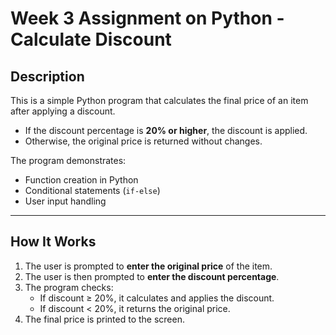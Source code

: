 # Week 3 Assignment on Python - Calculate Discount 

##  Description
This is a simple Python program that calculates the final price of an item after applying a discount.  
- If the discount percentage is **20% or higher**, the discount is applied.  
- Otherwise, the original price is returned without changes.  

The program demonstrates:
- Function creation in Python
- Conditional statements (`if-else`)
- User input handling

---

##  How It Works
1. The user is prompted to **enter the original price** of the item.
2. The user is then prompted to **enter the discount percentage**.
3. The program checks:
   - If discount ≥ 20%, it calculates and applies the discount.
   - If discount < 20%, it returns the original price.
4. The final price is printed to the screen.
